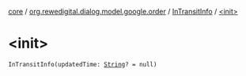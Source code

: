 [core](../../index.md) / [org.rewedigital.dialog.model.google.order](../index.md) / [InTransitInfo](index.md) / [&lt;init&gt;](./-init-.md)

# &lt;init&gt;

`InTransitInfo(updatedTime: `[`String`](https://kotlinlang.org/api/latest/jvm/stdlib/kotlin/-string/index.html)`? = null)`